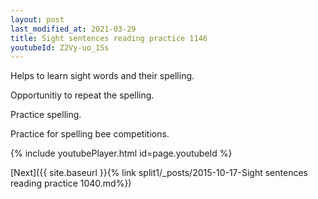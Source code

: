```yaml
---
layout: post
last_modified_at: 2021-03-29
title: Sight sentences reading practice 1146
youtubeId: Z2Vy-uo_1Ss
---
```

 
 
Helps to learn sight words and their spelling.

Opportunitiy to repeat the spelling. 

Practice spelling. 
 
Practice for spelling bee competitions. 
 
{% include youtubePlayer.html id=page.youtubeId %}
 
 

[Next]({{ site.baseurl }}{% link  split1/_posts/2015-10-17-Sight sentences reading practice 1040.md%})
 
